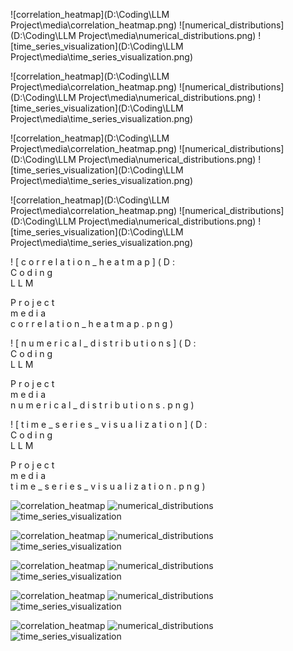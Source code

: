 

![correlation_heatmap](D:\Coding\LLM Project\media\correlation_heatmap.png)
![numerical_distributions](D:\Coding\LLM Project\media\numerical_distributions.png)
![time_series_visualization](D:\Coding\LLM Project\media\time_series_visualization.png)

![correlation_heatmap](D:\Coding\LLM Project\media\correlation_heatmap.png)
![numerical_distributions](D:\Coding\LLM Project\media\numerical_distributions.png)
![time_series_visualization](D:\Coding\LLM Project\media\time_series_visualization.png)

![correlation_heatmap](D:\Coding\LLM Project\media\correlation_heatmap.png)
![numerical_distributions](D:\Coding\LLM Project\media\numerical_distributions.png)
![time_series_visualization](D:\Coding\LLM Project\media\time_series_visualization.png)

![correlation_heatmap](D:\Coding\LLM Project\media\correlation_heatmap.png)
![numerical_distributions](D:\Coding\LLM Project\media\numerical_distributions.png)
![time_series_visualization](D:\Coding\LLM Project\media\time_series_visualization.png)

!
[
c
o
r
r
e
l
a
t
i
o
n
_
h
e
a
t
m
a
p
]
(
D
:
\
C
o
d
i
n
g
\
L
L
M
 
P
r
o
j
e
c
t
\
m
e
d
i
a
\
c
o
r
r
e
l
a
t
i
o
n
_
h
e
a
t
m
a
p
.
p
n
g
)


!
[
n
u
m
e
r
i
c
a
l
_
d
i
s
t
r
i
b
u
t
i
o
n
s
]
(
D
:
\
C
o
d
i
n
g
\
L
L
M
 
P
r
o
j
e
c
t
\
m
e
d
i
a
\
n
u
m
e
r
i
c
a
l
_
d
i
s
t
r
i
b
u
t
i
o
n
s
.
p
n
g
)


!
[
t
i
m
e
_
s
e
r
i
e
s
_
v
i
s
u
a
l
i
z
a
t
i
o
n
]
(
D
:
\
C
o
d
i
n
g
\
L
L
M
 
P
r
o
j
e
c
t
\
m
e
d
i
a
\
t
i
m
e
_
s
e
r
i
e
s
_
v
i
s
u
a
l
i
z
a
t
i
o
n
.
p
n
g
)

![correlation_heatmap](correlation_heatmap.png)
![numerical_distributions](numerical_distributions.png)
![time_series_visualization](time_series_visualization.png)

![correlation_heatmap](correlation_heatmap.png)
![numerical_distributions](numerical_distributions.png)
![time_series_visualization](time_series_visualization.png)

![correlation_heatmap](correlation_heatmap.png)
![numerical_distributions](numerical_distributions.png)
![time_series_visualization](time_series_visualization.png)

![correlation_heatmap](correlation_heatmap.png)
![numerical_distributions](numerical_distributions.png)
![time_series_visualization](time_series_visualization.png)

![correlation_heatmap](correlation_heatmap.png)
![numerical_distributions](numerical_distributions.png)
![time_series_visualization](time_series_visualization.png)